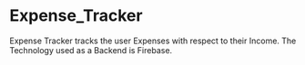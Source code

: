 # Expense_Tracker
Expense Tracker tracks the user Expenses with respect to their Income. The Technology used as a Backend is Firebase.
